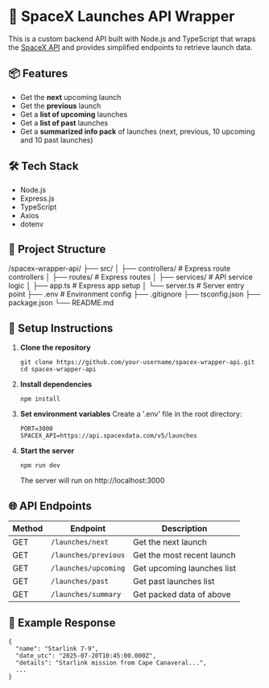 # 🚀 SpaceX Launches API Wrapper

This is a custom backend API built with Node.js and TypeScript that wraps the [SpaceX API](https://github.com/r-spacex/SpaceX-API) and provides simplified endpoints to retrieve launch data.

## 📦 Features

- Get the **next** upcoming launch
- Get the **previous** launch
- Get a **list of upcoming** launches
- Get a **list of past** launches
- Get a **summarized info pack** of launches (next, previous, 10 upcoming and 10 past launches)

## 🛠️ Tech Stack

- Node.js
- Express.js
- TypeScript
- Axios
- dotenv

## 📁 Project Structure

/spacex-wrapper-api/
├── src/
│ ├── controllers/ # Express route controllers
│ ├── routes/ # Express routes
│ ├── services/ # API service logic
│ ├── app.ts # Express app setup
│ └── server.ts # Server entry point
├── .env # Environment config
├── .gitignore
├── tsconfig.json
├── package.json
└── README.md

## 🔧 Setup Instructions

1. **Clone the repository**
    ```
    git clone https://github.com/your-username/spacex-wrapper-api.git
    cd spacex-wrapper-api
    ```

2. **Install dependencies**
    ```
    npm install
    ```

3. **Set environment variables**
    Create a '.env' file in the root directory:

    ```
    PORT=3000
    SPACEX_API=https://api.spacexdata.com/v5/launches
    ```

4. **Start the server**
    ```
    npm run dev
    ```
    The server will run on http://localhost:3000

## 🌐 API Endpoints

| Method | Endpoint             | Description                |
| ------ | -------------------- | -------------------------- |
| GET    | `/launches/next`     | Get the next launch        |
| GET    | `/launches/previous` | Get the most recent launch |
| GET    | `/launches/upcoming` | Get upcoming launches list |
| GET    | `/launches/past`     | Get past launches list     |
| GET    | `/launches/summary`  | Get packed data of above   |

## 🚀 Example Response
```
{
  "name": "Starlink 7-9",
  "date_utc": "2025-07-20T10:45:00.000Z",
  "details": "Starlink mission from Cape Canaveral...",
  ...
}
```